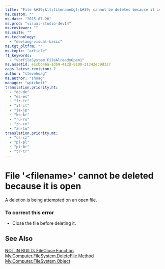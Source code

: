 ```yaml
---
title: "File &#39;&lt;filename&gt;&#39; cannot be deleted because it is open | Microsoft Docs"
ms.custom: ""
ms.date: "2015-07-20"
ms.prod: "visual-studio-dev14"
ms.reviewer: ""
ms.suite: ""
ms.technology: 
  - "devlang-visual-basic"
ms.tgt_pltfrm: ""
ms.topic: "article"
f1_keywords: 
  - "vbrFileSystem_FileAlreadyOpen1"
ms.assetid: e1cbc46a-1db0-412d-8109-31342ec9d327
caps.latest.revision: 7
author: "stevehoag"
ms.author: "shoag"
manager: "wpickett"
translation.priority.ht: 
  - "de-de"
  - "es-es"
  - "fr-fr"
  - "it-it"
  - "ja-jp"
  - "ko-kr"
  - "ru-ru"
  - "zh-cn"
  - "zh-tw"
translation.priority.mt: 
  - "cs-cz"
  - "pl-pl"
  - "pt-br"
  - "tr-tr"
---
```

# File &#39;&lt;filename&gt;&#39; cannot be deleted because it is open
A deletion is being attempted on an open file.  
  
### To correct this error  
  
-   Close the file before deleting it.  
  
## See Also  
 [NOT IN BUILD: FileClose Function](http://msdn.microsoft.com/en-us/f307b39f-a996-4ff6-ab13-e0b05ea5ab91)   
 [My.Computer.FileSystem.DeleteFile Method](http://msdn.microsoft.com/en-us/07637b38-bd99-49b1-8cc0-dc37cdb14dba)   
 [My.Computer.FileSystem Object](../../visual-basic/language-reference/objects/my-computer-filesystem-object.md)